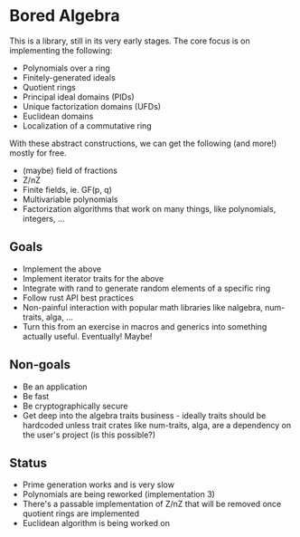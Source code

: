 # Bored Algebra

This is a library, still in its very early stages. The core focus is on implementing
the following:

  * Polynomials over a ring
  * Finitely-generated ideals
  * Quotient rings
  * Principal ideal domains (PIDs)
  * Unique factorization domains (UFDs)
  * Euclidean domains
  * Localization of a commutative ring

With these abstract constructions, we can get the following (and more!) mostly for free.

  * (maybe) field of fractions 
  * Z/nZ
  * Finite fields, ie. GF(p, q)
  * Multivariable polynomials
  * Factorization algorithms that work on many things, like polynomials, integers, ...

## Goals

* Implement the above
* Implement iterator traits for the above
* Integrate with rand to generate random elements of a specific ring
* Follow rust API best practices
* Non-painful interaction with popular math libraries like nalgebra, num-traits, alga, ...
* Turn this from an exercise in macros and generics into something
  actually useful. Eventually! Maybe!

## Non-goals

* Be an application
* Be fast
* Be cryptographically secure
* Get deep into the algebra traits business - ideally traits should be hardcoded unless
  trait crates like num-traits, alga, are a dependency on the user's project (is this possible?) 

## Status

* Prime generation works and is very slow
* Polynomials are being reworked (implementation 3)
* There's a passable implementation of Z/nZ that will be removed once quotient rings are implemented
* Euclidean algorithm is being worked on
